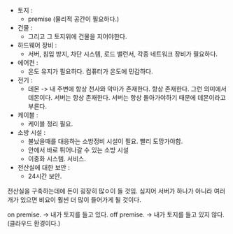 - 토지 : 
	- premise (물리적 공간이 필요하다.) 
- 건물 : 
	- 그리고 그 토지위에 건물을 지어야한다. 
- 하드웨어 장비 : 
	- 서버, 침입 방지, 차단 시스템, 로드 밸런서, 각종 네트워크 장비가 필요하다. 
- 에어컨 : 
	- 온도 유지가 필요하다. 컴퓨터가 온도에 민감하다. 
- 전기 : 
	- 데몬 -> 내 주변에 항상 천사와 악마가 존재한다. 항상 존재한다. 그런 의미에서 데몬이다. 서버는 항상 존재한다. 서버는 항상 돌아가야하기 때문에 데몬이라고 부른다. 
- 케이블 : 
	- 케이블 정리 필요. 
- 소방 시설 : 
	- 불났을때를 대응하는 소방정비 시설이 필요. 빨리 도망가야함. 
	- 안에서 바로 튀어나갈 수 있는 소방 시설 
	- 이중화 시스템. 서비스. 
- 전산실에 대한 보안 : 
	- 24시간 보안. 

전산실을 구축하는데에 돈이 굉장히 많ㅇ이 들 것임. 심지어 서버가 하나가 아니라 여러 개가 있으면 비요이 훨씬 더 많이 들어가게 될 것이다. 


on premise.  -> 내가 토지를 들고 있다. 
off premise.  -> 내가 토지를 들고 있지 않다. (클라우드 환경이다.) 

